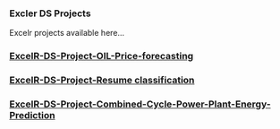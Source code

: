 ### Excler  DS Projects

Excelr projects available here...

### [ExcelR-DS-Project-OIL-Price-forecasting](https://github.com/VIVEKKADAN/ExcelR-DS-Project-OIL-Price-forecasting.git)
### [ExcelR-DS-Project-Resume classification](https://github.com/VIVEKKADAN/ResumeClassification.git)
### [ExcelR-DS-Project-Combined-Cycle-Power-Plant-Energy-Prediction](https://github.com/VIVEKKADAN/ExcelR-DS-Project-Combined-Cycle-Power-Plant-Energy-Prediction-p-273-.git)
